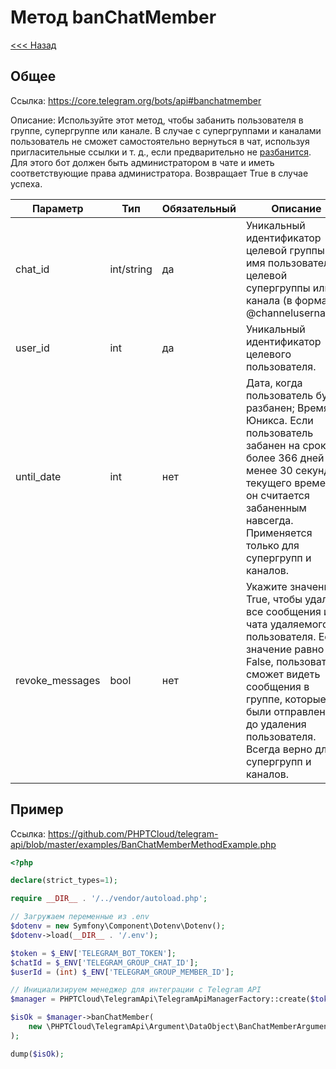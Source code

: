 # Метод banChatMember

[<<< Назад](./../../)

## Общее

Ссылка: https://core.telegram.org/bots/api#banchatmember

Описание:
Используйте этот метод, чтобы забанить пользователя в группе, супергруппе или канале. В случае с супергруппами и каналами пользователь не сможет самостоятельно вернуться в чат, используя пригласительные ссылки и т. д., если предварительно не [разбанится](https://core.telegram.org/bots/api#unbanchatmember). Для этого бот должен быть администратором в чате и иметь соответствующие права администратора. Возвращает True в случае успеха.

| Параметр        | Тип        | Обязательный | Описание                                                                                                                                                                                                                                               |
|-----------------|------------|--------------|--------------------------------------------------------------------------------------------------------------------------------------------------------------------------------------------------------------------------------------------------------|
| chat_id         | int/string | да           | Уникальный идентификатор целевой группы или имя пользователя целевой супергруппы или канала (в формате @channelusername).                                                                                                                              |
| user_id         | int        | да           | Уникальный идентификатор целевого пользователя.                                                                                                                                                                                                        |
| until_date      | int        | нет          | Дата, когда пользователь будет разбанен; Время Юникса. Если пользователь забанен на срок более 366 дней или менее 30 секунд с текущего времени, он считается забаненным навсегда. Применяется только для супергрупп и каналов.                         |
| revoke_messages | bool       | нет          | Укажите значение True, чтобы удалить все сообщения из чата удаляемого пользователя. Если значение равно False, пользователь сможет видеть сообщения в группе, которые были отправлены до удаления пользователя. Всегда верно для супергрупп и каналов. |


## Пример

Ссылка: https://github.com/PHPTCloud/telegram-api/blob/master/examples/BanChatMemberMethodExample.php

```php
<?php

declare(strict_types=1);

require __DIR__ . '/../vendor/autoload.php';

// Загружаем переменные из .env
$dotenv = new Symfony\Component\Dotenv\Dotenv();
$dotenv->load(__DIR__ . '/.env');

$token = $_ENV['TELEGRAM_BOT_TOKEN'];
$chatId = $_ENV['TELEGRAM_GROUP_CHAT_ID'];
$userId = (int) $_ENV['TELEGRAM_GROUP_MEMBER_ID'];

// Инициализируем менеджер для интеграции с Telegram API
$manager = PHPTCloud\TelegramApi\TelegramApiManagerFactory::create($token);

$isOk = $manager->banChatMember(
    new \PHPTCloud\TelegramApi\Argument\DataObject\BanChatMemberArgument($chatId, $userId),
);

dump($isOk);
```
